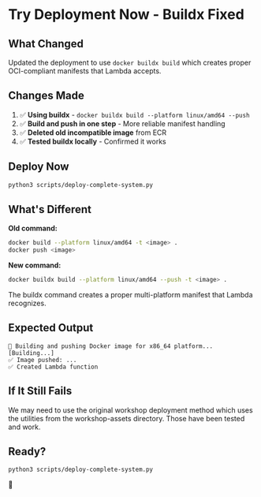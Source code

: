 # Try Deployment Now - Buildx Fixed

## What Changed

Updated the deployment to use `docker buildx build` which creates proper OCI-compliant manifests that Lambda accepts.

## Changes Made

1. ✅ **Using buildx** - `docker buildx build --platform linux/amd64 --push`
2. ✅ **Build and push in one step** - More reliable manifest handling
3. ✅ **Deleted old incompatible image** from ECR
4. ✅ **Tested buildx locally** - Confirmed it works

## Deploy Now

```bash
python3 scripts/deploy-complete-system.py
```

## What's Different

**Old command:**
```bash
docker build --platform linux/amd64 -t <image> .
docker push <image>
```

**New command:**
```bash
docker buildx build --platform linux/amd64 --push -t <image> .
```

The buildx command creates a proper multi-platform manifest that Lambda recognizes.

## Expected Output

```
🔨 Building and pushing Docker image for x86_64 platform...
[Building...]
✅ Image pushed: ...
✅ Created Lambda function
```

## If It Still Fails

We may need to use the original workshop deployment method which uses the utilities from the workshop-assets directory. Those have been tested and work.

## Ready?

```bash
python3 scripts/deploy-complete-system.py
```

🚀

